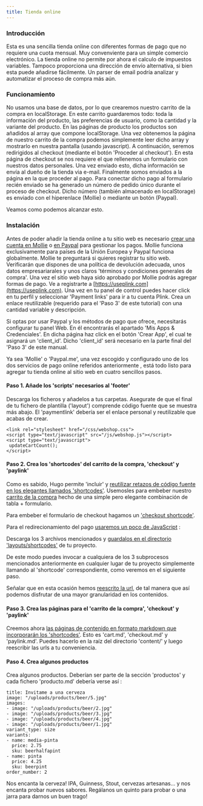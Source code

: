 ```yaml
---
title: Tienda online
---
```


### Introducción

Esta es una sencilla tienda online con diferentes formas de pago que no requiere una cuota mensual. Muy convenviente para un simple comercio electrónico. La tienda online no
permite por ahora el calculo de impuestos variables. Tampoco proporciona una dirección de envío alternativa, si bien esta puede añadirse fácilmente. Un  parser de email podría
analizar y automatizar el proceso de compra más aún.

### Funcionamiento

No usamos una base de datos, por lo que crearemos nuestro carrito de la compra en localStorage. En este carrito guardaremos todo: toda la información del producto, las preferencias de usuario, como la cantidad y la variante del producto. En las páginas de producto los productos son añadidos al  array que compone localStorage. Una vez obtenemos la página de nuestro carrito de la compra podemos simplemente leer dicho array y mostrarlo en nuestra pantalla (usando javascript). A continuación, seremos redirigidos al checkout (mediante el botón 'Proceder al checkout'). En esta página de checkout se nos requiere el que rellenemos un formulario con nuestros datos personales. Una vez enviado esto, dicha información se envía al dueño de la tienda via e-mail. Finalmente somos enviados a la página en la que proceder al pago. Para conectar dicho pago al formulario recién enviado se ha generado un número de pedido único durante el proceso de checkout. Dicho número (también almacenado en localStorage) es enviado con el hiperenlace (Mollie) o mediante un botón (Paypal).

Veamos como podemos alcanzar esto.

### Instalación


Antes de poder añadir la tienda online a tu sitio web es necesario [crear una cuenta en Mollie](https://www.mollie.com) o [en Paypal](https://paypal.com) para gestionar los pagos. Mollie funciona exclusivamente para países de la Unión Europea y Paypal funciona globalmente. Mollie te preguntará si quieres registrar tu sitio
web. Verificarán que dispones de una política de devolución adecuada, unos datos empresariarales y unos claros 'términos y condiciones generales de compra'. Una vez el sitio web
haya sido aprobado por Mollie podrás agregar formas de pago.  Ve a registrarte a [https://useplink.com](https://useplink.com). Una vez en tu panel de control puedes hacer click en
tu perfil y seleccionar 'Payment links' para ir a tu cuenta Plink. Crea un enlace reutilizable (requerido para el 'Paso 3' de este tutorial) con una cantidad variable y descripción.

Si optas por usar Paypal y los métodos de pago que ofrece, necesitarás configurar tu panel Web.  En él encontrarás el apartado 'Mis Apps & Credenciales'. En dicha página haz click en el botón 'Crear App', el cual te asignará un 'client_id'. Dicho 'client_id' será necesario en la parte final del 'Paso 3' de este  manual.

Ya sea 'Mollie' o 'Paypal.me', una vez escogido y configurado uno de los dos servicios de pago online referidos anteriormente , está todo listo para
agregar tu tienda online al sitio web en cuatro sencillos pasos.

#### Paso 1. Añade los 'scripts' necesarios al 'footer'

Descarga los ficheros y añadelos a tus carpetas. Asegurate de que el final de tu fichero de plantilla ('layout') comprende código fuente que se muestra más abajo. El 'paymentlink'
debería ser el enlace personal y reutilizable que acabas de crear.

```
<link rel="stylesheet" href="/css/webshop.css">
<script type="text/javascript" src="/js/webshop.js"></script>
<script type="text/javascript">
 updateCartCount();
</script>
```

#### Paso 2. Crea los 'shortcodes' del carrito de la compra,  'checkout' y 'paylink'

Como es sabido, Hugo permite 'incluir' y [reutilizar retazos de código fuente en los elegantes llamados 'shortcodes'](https://gohugo.io/templates/shortcode-templates/). Usemosles
para embeber nuestro [carrito de la compra](https://github.com/jhvanderschee/hugocodex/blob/main/layouts/shortcodes/cart.html) hecho de una simple pero elegante combinación de tabla + formulario.

Para embeber el formulario de checkout hagamos un ['checkout shortcode'](https://github.com/jhvanderschee/hugocodex/blob/main/layouts/shortcodes/checkout.html).

Para el redirecionamiento del pago [usaremos un poco de JavaScript](https://github.com/jhvanderschee/hugocodex/blob/main/layouts/shortcodes/paypal-buttons.html) :

Descarga los 3 archivos mencionados y [guardalos en el directorio 'layouts/shortcodes'](https://github.com/jhvanderschee/hugocodex/blob/main/layouts/shortcodes/) de tu proyecto.

De este modo puedes invocar a cualquiera de los 3 subprocesos mencionados anteriormente en cualquier lugar de tu proyecto simplemente llamando al 'shortcode' correspondiente, como
veremos en el siguiente paso. 


Señalar que en esta ocasión hemos [reescrito la url](https://gohugo.io/content-management/urls/#set-url-in-front-matter), de tal manera que así podemos disfrutar de una mayor
granularidad en los contenidos.

#### Paso 3. Crea las páginas para el 'carrito de la compra', 'checkout' y 'paylink'

Creemos ahora [las páginas de contenido en formato markdown que incorporarán los 'shortcodes'](https://github.com/jhvanderschee/hugocodex/blob/main/content/es). Esto es 'cart.md',
'checkout.md' y 'paylink.md'. Puedes hacerlo en la raíz del directorio 'content/' y luego reescribir las urls a tu conveniencia.



#### Paso 4. Crea algunos productos

Crea algunos productos. Deberían ser parte de la sección 'productos' y cada fichero 'producto.md' debería verse así :

```
title: Invitame a una cerveza
image: "/uploads/products/beer/5.jpg"
images:
- image: "/uploads/products/beer/2.jpg"
- image: "/uploads/products/beer/3.jpg"
- image: "/uploads/products/beer/4.jpg"
- image: "/uploads/products/beer/1.jpg"
variant_type: size
variants:
- name: media-pinta
  price: 2.75
  sku: beerhalfapint
- name: pinta
  price: 4.25
  sku: beerpint
order_number: 2
```

Nos encanta la cerveza! IPA, Guinness, Stout, cervezas artesanas... y nos encanta probar nuevos sabores. Regálanos un quinto para probar o una jarra para darnos un buen trago!


